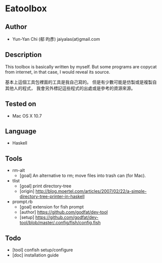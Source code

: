 # Eatoolbox

## Author

  * Yun-Yan Chi (郗 昀彥) jaiyalas(at)gmail.com

## Description
 
  This toolbox is basically written by myself. 
  But some programs are copycat from internet, 
  in that case, I would reveal its source.

  基本上這個工具包裡面的工具是我自己寫的。
  但是有少數可能是仿製或是複製自其他人的程式，
  我會另外標記這些程式的出處或是參考的資源來源。

## Tested on

  * Mac OS X 10.7

## Language

  * Haskell

## Tools
  
  * rm-alt
    - [goal] An alternative to rm; move files into trash can (for Mac). 
  * tlist
    - [goal] print directory-tree
    - [origin] <http://blog.moertel.com/articles/2007/02/22/a-simple-directory-tree-printer-in-haskell>  
  * prompt.rb
    - [goal] extension for fish prompt
    - [author] <https://github.com/godfat/dev-tool>
    - [setup] <https://github.com/godfat/dev-tool/blob/master/.config/fish/config.fish> 

## Todo

  * [tool] confish setup/configure
  * [doc] installation guide
